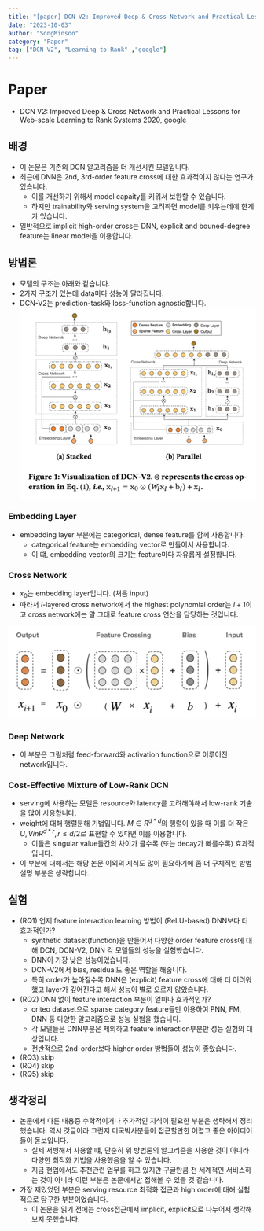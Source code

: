 ```yaml
---
title: "[paper] DCN V2: Improved Deep & Cross Network and Practical Lessons for Web-scale Learning to Rank Systems"
date: "2023-10-03"
author: "SongMinsoo"
category: "Paper"
tag: ["DCN V2", "Learning to Rank" ,"google"]
---
```


# Paper
- DCN V2: Improved Deep & Cross Network and Practical Lessons for Web-scale Learning to Rank Systems 2020, google

## 배경
- 이 논문은 기존의 DCN 알고리즘을 더 개선시킨 모델입니다.
- 최근에 DNN은 2nd, 3rd-order feature cross에 대한 효과적이지 않다는 연구가 있습니다.
  - 이를 개선하기 위해서 model capaity를 키워서 보완할 수 있습니다.
  - 하지만 trainability와 serving system을 고려하면 model를 키우는데에 한계가 있습니다.
- 일반적으로 implicit high-order cross는 DNN, explicit and bouned-degree feature는 linear model을 이용합니다.

## 방법론
- 모델의 구조는 아래와 같습니다.
- 2가지 구조가 있는데 data마다 성능이 달라집니다.
- DCN-V2는 prediction-task와 loss-function agnostic합니다.
![img](../image/image_paper/DCN_V2_1.png)

### Embedding Layer
- embedding layer 부분에는 categorical, dense feature를 함께 사용합니다.
  - categorical feature는 embedding vector로 만들어서 사용합니다.
  - 이 떄, embedding vector의 크기는 feature마다 자유롭게 설정합니다.

### Cross Network
- $x_0$는 embedding layer입니다. (처음 input)
- 따라서 $l$-layered cross network에서 the highest polynomial order는 $l+1$이고 cross network에는 말 그대로 feature cross 연산을 담당하는 것입니다.

![img](../image/image_paper/DCN_V2_2.png)

### Deep Network
- 이 부분은 그림처럼 feed-forward와 activation function으로 이루어진 network입니다.

### Cost-Effective Mixture of Low-Rank DCN
- serving에 사용하는 모델은 resource와 latency를 고려해야해서 low-rank 기술을 많이 사용합니다.
- weight에 대해 행렬분해 기법입니다. $M \in R^{d*d}$의 행렬이 있을 때 이를 더 작은 $U,V in R^{d*r}, r \le d/2$로 표현할 수 있다면 이를 이용합니다.
  - 이들은 singular value들간의 차이가 클수록 (또는 decay가 빠를수록) 효과적입니다.
- 이 부분에 대해서는 해당 논문 이외의 지식도 많이 필요하기에 좀 더 구체적인 방법 설명 부분은 생략합니다.

## 실험
- (RQ1) 언제 feature interaction learning 방법이 (ReLU-based) DNN보다 더 효과적인가?
  - synthetic dataset(function)을 만들어서 다양한 order feature cross에 대해 DCN, DCN-V2, DNN 각 모델들의 성능을 실험했습니다.
  - DNN이 가장 낮은 성능이었습니다.
  - DCN-V2에서 bias, residual도 좋은 역할을 해줍니다.
  - 특히 order가 높아질수록 DNN은 (explicit) feature cross에 대해 더 어려워했고 layer가 깊어진다고 해서 성능이 별로 오르지 않았습니다.
- (RQ2) DNN 없이 feature interaction 부분이 얼마나 효과적인가?
  - criteo dataset으로 sparse category feature들만 이용하여 PNN, FM, DNN 등 다양한 알고리즘으로 성능 실험을 했습니다.
  - 각 모델들은 DNN부분은 제외하고 feature interaction부분만 성능 실험의 대상입니다.
  - 전반적으로 2nd-order보다 higher order 방법들이 성능이 좋았습니다.
- (RQ3) skip 
- (RQ4) skip
- (RQ5) skip

## 생각정리
- 논문에서 다룬 내용중 수학적이거나 추가적인 지식이 필요한 부분은 생략해서 정리했습니다. 역시 갓글이라 그런지 미국박사분들이 접근할만한 어렵고 좋은 아이디어들이 돋보입니다.
  - 실제 서빙해서 사용할 떄, 단순히 위 방법론의 알고리즘을 사용한 것이 아니라 다양한 최적화 기법을 사용했음을 알 수 있습니다.
  - 지금 현업에서도 추천관련 업무를 하고 있지만 구글만큼 전 세계적인 서비스하는 것이 아니라 이런 부분은 논문에서만 접해볼 수 있을 것 같습니다.
- 가장 재밌었던 부분은 serving resource 최적화 접근과 high order에 대해 실험적으로 탐구한 부분이었습니다. 
  - 이 논문을 읽기 전에는 cross접근에서 implicit, explicit으로 나누어서 생각해보지 못했습니다.